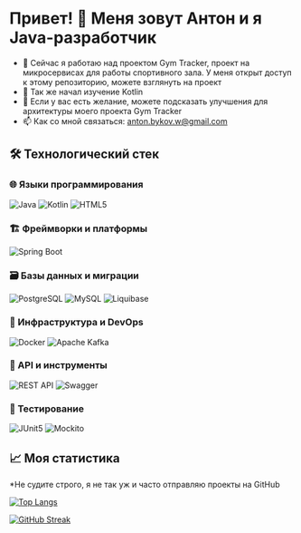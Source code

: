 # Привет! 👋 Меня зовут Антон и я Java-разработчик

<!--
**Soluckyo/Soluckyo** is a ✨ _special_ ✨ repository because its `README.md` (this file) appears on your GitHub profile.
Here are some ideas to get you started:

- 🔭 I’m currently working on ...
- 🌱 I’m currently learning ...
- 👯 I’m looking to collaborate on ...
- 🤔 I’m looking for help with ...
- 💬 Ask me about ...
- 📫 How to reach me: ...
- 😄 Pronouns: ...
- ⚡ Fun fact: ...
-->

- 🔭 Сейчас я работаю над проектом Gym Tracker, проект на микросервисах для работы спортивного зала. У меня открыт доступ к этому репозиторию, можете взглянуть на проект
- 🌱 Так же начал изучение Kotlin
- 🤔 Если у вас есть желание, можете подсказать улучшения для архитектуры моего проекта Gym Tracker
- 📫 Как со мной связаться: anton.bykov.w@gmail.com


## 🛠️ Технологический стек

### 🌐 Языки программирования
![Java](https://img.shields.io/badge/Java-ED8B00?style=for-the-badge&logo=openjdk&logoColor=white)
![Kotlin](https://img.shields.io/badge/Kotlin-7F52FF?style=for-the-badge&logo=kotlin&logoColor=white)
![HTML5](https://img.shields.io/badge/HTML5-E34F26?style=for-the-badge&logo=html5&logoColor=white)

### 🏗️ Фреймворки и платформы
![Spring Boot](https://img.shields.io/badge/Spring_Boot-6DB33F?style=for-the-badge&logo=spring-boot&logoColor=white)

### 🗃️ Базы данных и миграции
![PostgreSQL](https://img.shields.io/badge/PostgreSQL-4169E1?style=for-the-badge&logo=postgresql&logoColor=white)
![MySQL](https://img.shields.io/badge/MySQL-4479A1?style=for-the-badge&logo=mysql&logoColor=white)
![Liquibase](https://img.shields.io/badge/Liquibase-2962FF?style=for-the-badge&logo=liquibase&logoColor=white)

### 🚀 Инфраструктура и DevOps
![Docker](https://img.shields.io/badge/Docker-2496ED?style=for-the-badge&logo=docker&logoColor=white)
![Apache Kafka](https://img.shields.io/badge/Kafka-231F20?style=for-the-badge&logo=apache-kafka&logoColor=white)

### 🔄 API и инструменты
![REST API](https://img.shields.io/badge/REST_API-FF6C37?style=for-the-badge&logo=rest&logoColor=white)
![Swagger](https://img.shields.io/badge/Swagger-85EA2D?style=for-the-badge&logo=swagger&logoColor=black)

### 🧪 Тестирование
![JUnit5](https://img.shields.io/badge/JUnit5-25A162?style=for-the-badge&logo=junit5&logoColor=white)
![Mockito](https://img.shields.io/badge/Mockito-78A641?style=for-the-badge&logo=mockito&logoColor=white)

## 📈 Моя статистика
*Не судите строго, я не так уж и часто отправляю проекты на GitHub

<!--[![Anurag's GitHub stats](https://github-readme-stats.vercel.app/api?username=Soluckyo&show_icons=true&theme=radical)](https://github.com/anuraghazra/github-readme-stats)-->

[![Top Langs](https://github-readme-stats.vercel.app/api/top-langs/?username=Soluckyo&layout=compact)](https://github.com/anuraghazra/github-readme-stats)

[![GitHub Streak](https://streak-stats.demolab.com?user=Soluckyo)](https://git.io/streak-stats)

<!--[![Activity Graph](https://github-readme-activity-graph.vercel.app/graph?username=Soluckyo&theme=github)](https://github.com/ashutosh00710/github-readme-activity-graph)-->

